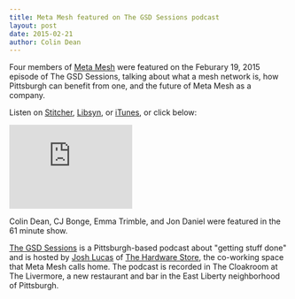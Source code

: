 ```yaml
---
title: Meta Mesh featured on The GSD Sessions podcast
layout: post
date: 2015-02-21
author: Colin Dean
---
```


Four members of [Meta Mesh](http://www.metamesh.org) were featured on the
Feburary 19, 2015 episode of The GSD Sessions, talking about what a mesh 
network is, how Pittsburgh can benefit from one, and the future of Meta Mesh 
as a company.

Listen on
[Stitcher](http://www.stitcher.com/podcast/epicast-network/the-gsd-sessions/e/gsd-session-10-metamesh-37062968),
[Libsyn](http://gsdsessions.libsyn.com/gsd-10), or
[iTunes](https://itunes.apple.com/us/podcast/the-gsd-sessions/id957180457?mt=2 'Look for Episode 10'),
or click below:

<iframe style="border: solid 1px #dedede;"
        src="http://app.stitcher.com/splayer/f/59070/37062968"
        width="220" height="150" frameborder="0" scrolling="no"></iframe>

Colin Dean, CJ Bonge, Emma Trimble, and Jon Daniel were featured in the 61
minute show.

[The GSD Sessions](http://www.stitcher.com/podcast/the-gsd-sessions) is a
Pittsburgh-based podcast about "getting stuff done" and is hosted by
[Josh Lucas](https://twitter.com/sixfloors) of
[The Hardware Store](http://www.workhardpgh.org), the co-working space that
Meta Mesh calls home. The podcast is recorded in The Cloakroom at The Livermore,
a new restaurant and bar in the East Liberty neighborhood of Pittsburgh.
